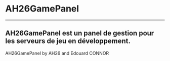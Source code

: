 # AH26GamePanel
---
AH26GamePanel est un panel de gestion pour les serveurs de jeu en développement.
---
AH26GamePanel by AH26 and Edouard CONNOR
